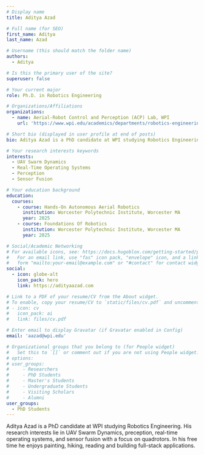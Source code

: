 ```yaml
---
# Display name
title: Aditya Azad

# Full name (for SEO)
first_name: Aditya
last_name: Azad

# Username (this should match the folder name)
authors:
  - Aditya

# Is this the primary user of the site?
superuser: false

# Your current major 
role: Ph.D. in Robotics Engineering

# Organizations/Affiliations
organizations:
  - name: Aerial-Robot Control and Perception (ACP) Lab, WPI
    url: 'https://www.wpi.edu/academics/departments/robotics-engineering/research/groups'

# Short bio (displayed in user profile at end of posts)
bio: Aditya Azad is a PhD candidate at WPI studying Robotics Engineering. His research interests lie in UAV Swarm Dynamics, preception, real-time operating systems, and sensor fusion with a focus on quadrotors. In his free time he enjoys painting, hiking, reading and building full-stack applications.

# Your research interests keywords
interests:
  - UAV Swarm Dynamics
  - Real-Time Operating Systems
  - Perception
  - Sensor Fusion

# Your education background
education:
  courses:
    - course: Hands-On Autonomous Aerial Robotics
      institution: Worcester Polytechnic Institute, Worcester MA
      year: 2025
    - course: Foundations Of Robotics
      institution: Worcester Polytechnic Institute, Worcester MA
      year: 2025

# Social/Academic Networking
# For available icons, see: https://docs.hugoblox.com/getting-started/page-builder/#icons
#   For an email link, use "fas" icon pack, "envelope" icon, and a link in the
#   form "mailto:your-email@example.com" or "#contact" for contact widget.
social:
  - icon: globe-alt
    icon_pack: hero
    link: https://adityaazad.com

# Link to a PDF of your resume/CV from the About widget.
# To enable, copy your resume/CV to `static/files/cv.pdf` and uncomment the lines below.
# - icon: cv
#   icon_pack: ai
#   link: files/cv.pdf

# Enter email to display Gravatar (if Gravatar enabled in Config)
email: 'aazad@wpi.edu'

# Organizational groups that you belong to (for People widget)
#   Set this to `[]` or comment out if you are not using People widget.
# options: 
# user_groups:
#     - Researchers
#     - PhD Students
#     - Master's Students
#     - Undergraduate Students
#     - Visiting Scholars
#     - Alumni
user_groups:
  - PhD Students
---
```

Aditya Azad is a PhD candidate at WPI studying Robotics Engineering. His research interests lie in UAV Swarm Dynamics, preception, real-time operating systems, and sensor fusion with a focus on quadrotors. In his free time he enjoys painting, hiking, reading and building full-stack applications.
